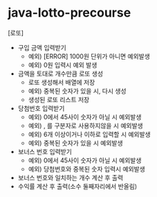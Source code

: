 # java-lotto-precourse

[로또]
- 구입 금액 입력받기
  - 예외) [ERROR] 1000원 단위가 아니면 예외발생
  - 예외) 0원 입력시 예외 발생
- 금액을 토대로 개수만큼 로또 생성
  - 로또 생성해서 배열에 저장
  - 예외) 중복된 숫자가 있을 시, 다시 생성
  - 생성된 로또 리스트 저장
- 당첨번호 입력받기
  - 예외) 0에서 45사이 숫자가 아닐 시 예외발생
  - 예외) , 를 구분자로 사용하지않을 시 예외발생
  - 예외) 6개 이상이거나 이하로 입력할 시 예외발생
  - 예외) 중복된 숫자가 있을 시 예외발생
- 보너스 번호 입력받기
  - 예외) 0에서 45사이 숫자가 아닐 시 예외발생
  - 예외) 당첨번호와 중복된 숫자 입력시 예외발생
- 보너스 번호와 일치하는 개수 계산 후 출력
- 수익률 계산 후 출력(소수 둘째자리에서 반올림)